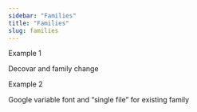 ```yaml
---
sidebar: "Families"
title: "Families"
slug: families
---
```

Example 1

Decovar and family change

Example 2

Google variable font and “single file” for existing family
